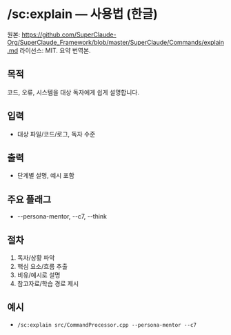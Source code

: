 # /sc:explain — 사용법 (한글)

원본: https://github.com/SuperClaude-Org/SuperClaude_Framework/blob/master/SuperClaude/Commands/explain.md
라이선스: MIT. 요약 번역본.

## 목적
코드, 오류, 시스템을 대상 독자에게 쉽게 설명합니다.

## 입력
- 대상 파일/코드/로그, 독자 수준

## 출력
- 단계별 설명, 예시 포함

## 주요 플래그
- --persona-mentor, --c7, --think

## 절차
1) 독자/상황 파악
2) 핵심 요소/흐름 추출
3) 비유/예시로 설명
4) 참고자료/학습 경로 제시

## 예시
- `/sc:explain src/CommandProcessor.cpp --persona-mentor --c7`
